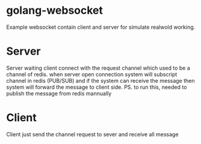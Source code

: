 # golang-websocket
Example websocket contain client and server for simulate realwold working.
# Server 
Server waiting client connect with the request channel which used to be a channel of redis.
when server open connection system will subscript channel in redis (PUB/SUB) and if the system can receive the message then system will forward the message to client side.
PS. to run this, needed to publish the message from redis mannually

# Client
Client just send the channel request to sever and receive all message
